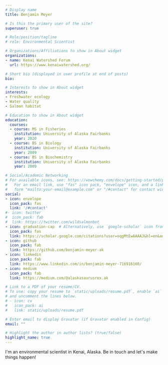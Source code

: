 ```yaml
---
# Display name
title: Benjamin Meyer

# Is this the primary user of the site?
superuser: true

# Role/position/tagline
# role: Environmental Scientist

# Organizations/Affiliations to show in About widget
organizations:
- name: Kenai Watershed Forum
  url: https://www.kenaiwatershed.org/

# Short bio (displayed in user profile at end of posts)
bio: 

# Interests to show in About widget
interests:
- Freshwater ecology
- Water quality
- Salmon habitat

# Education to show in About widget
education:
  courses:
  - course: MS in Fisheries
    institution: University of Alaska Fairbanks
    year: 2020
  - course: BS in Biology
    institution: University of Alaska Fairbanks
    year: 2009
  - course: BS in Biochemistry
    institution: University of Alaska Fairbanks
    year: 2009

# Social/Academic Networking
# For available icons, see: https://wowchemy.com/docs/getting-started/page-builder/#icons
#   For an email link, use "fas" icon pack, "envelope" icon, and a link in the
#   form "mailto:your-email@example.com" or "/#contact" for contact widget.
social:
- icon: envelope
  icon_pack: fas
  link: '/#contact'
#- icon: twitter
#  icon_pack: fab
#  link: https://twitter.com/wildsalmonbot
- icon: graduation-cap  # Alternatively, use `google-scholar` icon from `ai` icon pack
  icon_pack: fas
  link: https://scholar.google.com/citations?user=oqgMtEwAAAAJ&hl=en&authuser=4
- icon: github
  icon_pack: fab
  link: https://github.com/benjamin-meyer-ak
- icon: linkedin
  icon_pack: fab
  link: https://www.linkedin.com/in/benjamin-meyer-716916166/
- icon: medium
  icon_pack: fab
  link: https://medium.com/@alaskasaurusrex.ak

# Link to a PDF of your resume/CV.
# To use: copy your resume to `static/uploads/resume.pdf`, enable `ai` icons in `params.toml`, 
# and uncomment the lines below.
# - icon: cv
#   icon_pack: ai
#   link: static/uploads/resume.pdf

# Enter email to display Gravatar (if Gravatar enabled in Config)
email: ""

# Highlight the author in author lists? (true/false)
highlight_name: true
---
```


I'm an environmental scientist in Kenai, Alaska. Be in touch and let's make things happen! 



